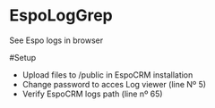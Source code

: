 # EspoLogGrep
See Espo logs in browser

#Setup
- Upload files to /public in EspoCRM installation
- Change password to acces Log viewer (line Nº 5)
- Verify EspoCRM logs path (line nº 65)
